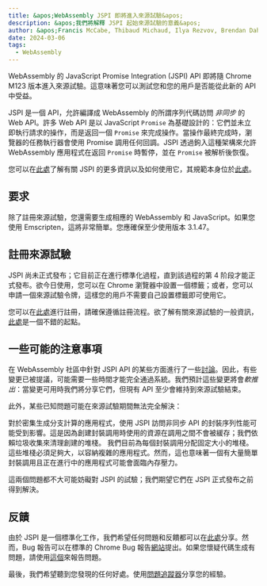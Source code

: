 ```yaml
---
title: &apos;WebAssembly JSPI 即將進入來源試驗&apos;
description: &apos;我們將解釋 JSPI 起始來源試驗的意義&apos;
author: &apos;Francis McCabe, Thibaud Michaud, Ilya Rezvov, Brendan Dahl&apos;
date: 2024-03-06
tags:
  - WebAssembly
---
```

WebAssembly 的 JavaScript Promise Integration (JSPI) API 即將隨 Chrome M123 版本進入來源試驗。這意味著您可以測試您和您的用戶是否能從此新的 API 中受益。

JSPI 是一個 API，允許編譯成 WebAssembly 的所謂序列代碼訪問 _非同步_ 的 Web API。許多 Web API 是以 JavaScript `Promise` 為基礎設計的：它們並未立即執行請求的操作，而是返回一個 `Promise` 來完成操作。當操作最終完成時，瀏覽器的任務執行器會使用 Promise 調用任何回調。JSPI 透過鉤入這種架構來允許 WebAssembly 應用程式在返回 `Promise` 時暫停，並在 `Promise` 被解析後恢復。

<!--truncate-->
您可以在[此處](https://v8.dev/blog/jspi)了解有關 JSPI 的更多資訊以及如何使用它，其規範本身位於[此處](https://github.com/WebAssembly/js-promise-integration)。

## 要求

除了註冊來源試驗，您還需要生成相應的 WebAssembly 和 JavaScript。如果您使用 Emscripten，這將非常簡單。您應確保至少使用版本 3.1.47。

## 註冊來源試驗

JSPI 尚未正式發布；它目前正在進行標準化過程，直到該過程的第 4 阶段才能正式發布。欲今日使用，您可以在 Chrome 瀏覽器中設置一個標籤；或者，您可以申請一個來源試驗令牌，這樣您的用戶不需要自己設置標籤即可使用它。

您可以在[此處](https://developer.chrome.com/origintrials/#/register_trial/1603844417297317889)進行註冊，請確保遵循註冊流程。欲了解有關來源試驗的一般資訊，[此處](https://developer.chrome.com/docs/web-platform/origin-trials)是一個不錯的起點。

## 一些可能的注意事項

在 WebAssembly 社區中針對 JSPI API 的某些方面進行了一些[討論](https://github.com/WebAssembly/js-promise-integration/issues)。因此，有些變更已被提議，可能需要一些時間才能完全通過系統。我們預計這些變更將會*軟推出*：當變更可用時我們將分享它們，但現有 API 至少會維持到來源試驗結束。

此外，某些已知問題可能在來源試驗期間無法完全解決：

對於密集生成分支計算的應用程式，使用 JSPI 訪問非同步 API 的封裝序列性能可能受到影響。這是因為創建封裝調用時使用的資源在調用之間不會被緩存；我們依賴垃圾收集來清理創建的堆棧。
我們目前為每個封裝調用分配固定大小的堆棧。這些堆棧必須足夠大，以容納複雜的應用程式。然而，這也意味著一個有大量簡單封裝調用且正在進行中的應用程式可能會面臨內存壓力。

這兩個問題都不大可能妨礙對 JSPI 的試驗；我們期望它們在 JSPI 正式發布之前得到解決。

## 反饋

由於 JSPI 是一個標準化工作，我們希望任何問題和反饋都可以在[此處](https://github.com/WebAssembly/js-promise-integration/issues)分享。然而，Bug 報告可以在標準的 Chrome Bug 報告[網站](https://issues.chromium.org/new)提出。如果您懷疑代碼生成有問題，請使用[這個](https://github.com/emscripten-core/emscripten/issues)來報告問題。

最後，我們希望聽到您發現的任何好處。使用[問題追蹤器](https://github.com/WebAssembly/js-promise-integration/issues)分享您的經驗。
